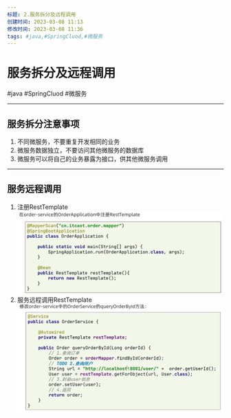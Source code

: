 ```yaml
---
标题: 2.服务拆分及远程调用
创建时间: 2023-03-08 11:13
修改时间: 2023-03-08 11:36
tags: #java,#SpringCluod,#微服务
---
```


# 服务拆分及远程调用
#java #SpringCluod #微服务 

---
## 服务拆分注意事项
1. 不同微服务，不要重复开发相同的业务
2. 微服务数据独立，不要访问其他微服务的数据库
3. 微服务可以将自己的业务暴露为接口，供其他微服务调用

---
## 服务远程调用
1. 注册RestTemplate
![Pasted image 20221004174454](../../../attachments/Pasted%20image%2020221004174454.png)
2. 服务远程调用RestTemplate
![Pasted image 20221004174525](../../../attachments/Pasted%20image%2020221004174525.png)
